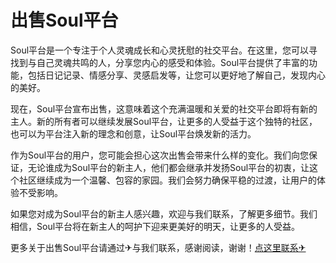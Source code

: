 # 出售Soul平台

Soul平台是一个专注于个人灵魂成长和心灵抚慰的社交平台。在这里，您可以寻找到与自己灵魂共鸣的人，分享您内心的感受和体验。Soul平台提供了丰富的功能，包括日记记录、情感分享、灵感启发等，让您可以更好地了解自己，发现内心的美好。

现在，Soul平台宣布出售，这意味着这个充满温暖和关爱的社交平台即将有新的主人。新的所有者可以继续发展Soul平台，让更多的人受益于这个独特的社区，也可以为平台注入新的理念和创意，让Soul平台焕发新的活力。

作为Soul平台的用户，您可能会担心这次出售会带来什么样的变化。我们向您保证，无论谁成为Soul平台的新主人，他们都会继承并发扬Soul平台的初衷，让这个社区继续成为一个温馨、包容的家园。我们会努力确保平稳的过渡，让用户的体验不受影响。

如果您对成为Soul平台的新主人感兴趣，欢迎与我们联系，了解更多细节。我们相信，Soul平台将在新主人的呵护下迎来更美好的明天，让更多的人受益。

更多关于出售Soul平台请通过✈与我们联系，感谢阅读，谢谢！[点这里联系✈](https://sms.k02.cc)